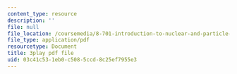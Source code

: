 ```yaml
---
content_type: resource
description: ''
file: null
file_location: /coursemedia/8-701-introduction-to-nuclear-and-particle-physics-fall-2020/03c41c531eb0c5085ccd8c25ef7955e3_LGm2fvo-M9g.pdf
file_type: application/pdf
resourcetype: Document
title: 3play pdf file
uid: 03c41c53-1eb0-c508-5ccd-8c25ef7955e3
---
```

